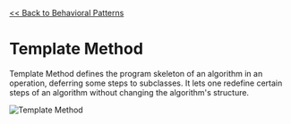 [<< Back to Behavioral Patterns](index.md)

# Template Method
Template Method defines the program skeleton of an algorithm in an operation, deferring some steps to subclasses. It lets one redefine certain steps of an algorithm without changing the algorithm's structure.

![Template Method](https://www.dofactory.com/images/diagrams/net/template.gif)